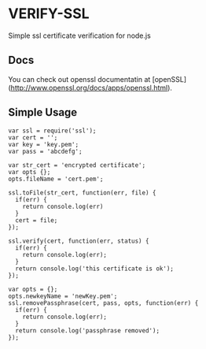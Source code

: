 VERIFY-SSL
==========

Simple ssl certificate verification for node.js

## Docs
You can check out openssl documentatin at [openSSL] (http://www.openssl.org/docs/apps/openssl.html).

## Simple Usage

    var ssl = require('ssl');
    var cert = '';
    var key = 'key.pem';
    var pass = 'abcdefg';

    var str_cert = 'encrypted certificate';
    var opts {};
    opts.fileName = 'cert.pem';

    ssl.toFile(str_cert, function(err, file) {
      if(err) {
        return console.log(err)
      }
      cert = file;
    });

    ssl.verify(cert, function(err, status) {
      if(err) {
        return console.log(err);
      }
      return console.log('this certificate is ok');
    });

    var opts = {};
    opts.newkeyName = 'newKey.pem';
    ssl.removePassphrase(cert, pass, opts, function(err) {
      if(err) {
        return console.log(err);
      }
      return console.log('passphrase removed');
    });
